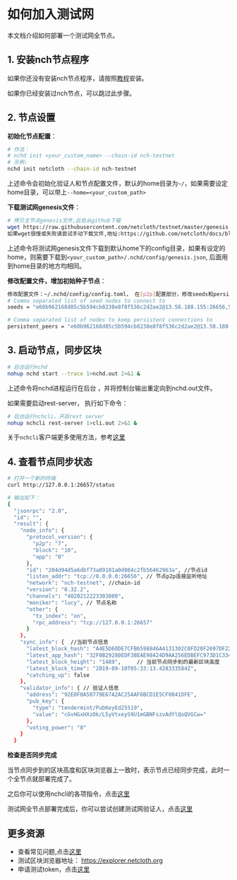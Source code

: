 # 如何加入测试网

本文档介绍如何部署一个测试网全节点。

## 1. 安装nch节点程序

如果你还没有安装nch节点程序，请按照[教程](../software/how-to-install.md)安装。

如果你已经安装过nch节点，可以跳过此步骤。

## 2. 节点设置

**初始化节点配置**：

```bash
# 作法：
# nchd init <your_custom_name> --chain-id nch-testnet
# 示例:
nchd init netcloth --chain-id nch-testnet
```

上述命令会初始化验证人和节点配置文件，默认的home目录为```~/```，如果需要设定home目录，可以带上```--home=<your_custom_path>```

**下载测试网genesis文件**：

```bash
# 拷贝主节点genesis文件,此处从github下载
wget https://raw.githubusercontent.com/netcloth/testnet/master/genesis.json -O  ~/.nchd/config/genesis.json
如果wget很慢或失败请尝试手动下载文件,地址:https://github.com/netcloth/docs/blob/master/testnet/genesis.json
```

上述命令将测试网genesis文件下载到默认home下的config目录，如果有设定的home，则需要下载到```<your_custom_path>/.nchd/config/genesis.json```,  后面用到home目录的地方均相同。

**修改配置文件，增加初始种子节点**：

```bash
修改配置文件：~/.nchd/config/config.toml， 在[p2p]配置部分，修改seeds和persistent_peers配置项，添加种子节点seed， 如下：
# Comma separated list of seed nodes to connect to
seeds = "e60b962168d85c5b594cb8238e8f8f536c2d2ae2@13.58.188.155:26656,5bd7dc0cb3872e9e7371e7609342875d547e0195@13.124.101.63:26656,d172e23ea6bd1ecb77f058796689110c8387fe5a@18.191.12.61:26656"

# Comma separated list of nodes to keep persistent connections to
persistent_peers = "e60b962168d85c5b594cb8238e8f8f536c2d2ae2@13.58.188.155:26656,5bd7dc0cb3872e9e7371e7609342875d547e0195@13.124.101.63:26656,d172e23ea6bd1ecb77f058796689110c8387fe5a@18.191.12.61:26656"
```

## 3. 启动节点，同步区块

```bash
# 后台运行nchd
nohup nchd start --trace 1>nchd.out 2>&1 &
```

上述命令将nchd进程运行在后台 ，并将控制台输出重定向到nchd.out文件。

如果需要启动rest-server， 执行如下命令：

```bash
# 后台运行nchcli，开启rest server
nohup nchcli rest-server 1>cli.out 2>&1 &
```

关于```nchcli```客户端更多使用方法，参考[这里](../software/nchcli.md)

## 4. 查看节点同步状态

```bash
# 打开一个新的终端
curl http://127.0.0.1:26657/status

# 输出如下：
{
  "jsonrpc": "2.0",
  "id": "",
  "result": {
    "node_info": {
      "protocol_version": {
        "p2p": "7",
        "block": "10",
        "app": "0"
      },
      "id": "204d94d5a6dbf73a89101a0d084c2fb56462963a", //节点id
      "listen_addr": "tcp://0.0.0.0:26656", // 节点p2p连接监听地址
      "network": "nch-testnet", //chain-id
      "version": "0.32.2",
      "channels": "4020212223303800",
      "moniker": "lucy", // 节点名称
      "other": {
        "tx_index": "on",
        "rpc_address": "tcp://127.0.0.1:26657"
      }
    },
    "sync_info": {  //当前节点信息
      "latest_block_hash": "A4E5D60DE7CFB6598846A4131302C8FD28F2697DF2291B33B0892A9EACB562D8", // 最新的区块 hash
      "latest_app_hash": "32F0B29280EDF3BEAE98424D9AA256EDBEFC973D1C33431A8D74FCA3BC3B6582",
      "latest_block_height": "1489",     // 当前节点同步到的最新区块高度                                                      //最新区块高度
      "latest_block_time": "2019-09-10T05:33:13.428333584Z",                                  //最新区块时间 
      "catching_up": false
    },
    "validator_info": { // 验证人信息
      "address": "92E0F0A50779E67A2AC25AAF6BCD1E5CF0841DFE",
      "pub_key": {
        "type": "tendermint/PubKeyEd25519",
        "value": "cGvHGxHXzOk/L5yVtxeyS9U1mGBNFszvAdYlQoQVGCw="
      },
      "voting_power": "0"
    }
  }
```

**检查是否同步完成**

当节点同步到的区块高度和区块浏览器上一致时，表示节点已经同步完成，此时一个全节点就部署完成了。

之后你可以使用nchcli的各项指令，点击[这里](../software/nchcli.md)

测试网全节点部署完成后，你可以尝试创建测试网验证人，点击[这里](./how-to-become-validator.md)

## 更多资源

* 查看常见问题,点击[这里](../advanced/Q&A.md)
* 测试区块浏览器地址： <https://explorer.netcloth.org>
* 申请测试token，点击[这里](testcoin.md)
